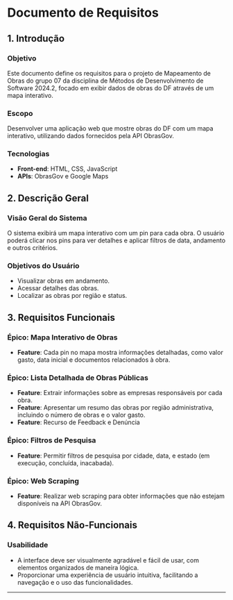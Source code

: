 # Documento de Requisitos

## 1. Introdução
### Objetivo
Este documento define os requisitos para o projeto de Mapeamento de Obras do grupo 07 da disciplina de Métodos de Desenvolvimento de Software 2024.2, focado em exibir dados de obras do DF através de um mapa interativo.

### Escopo
Desenvolver uma aplicação web que mostre obras do DF com um mapa interativo, utilizando dados fornecidos pela API ObrasGov.

### Tecnologias
- **Front-end**: HTML, CSS, JavaScript
- **APIs**: ObrasGov e Google Maps

## 2. Descrição Geral
### Visão Geral do Sistema
O sistema exibirá um mapa interativo com um pin para cada obra. O usuário poderá clicar nos pins para ver detalhes e aplicar filtros de data, andamento e outros critérios.

### Objetivos do Usuário
- Visualizar obras em andamento.
- Acessar detalhes das obras.
- Localizar as obras por região e status.

## 3. Requisitos Funcionais
### Épico: Mapa Interativo de Obras
- **Feature**: Cada pin no mapa mostra informações detalhadas, como valor gasto, data inicial e documentos relacionados à obra.

### Épico: Lista Detalhada de Obras Públicas
- **Feature**: Extrair informações sobre as empresas responsáveis por cada obra.
- **Feature**: Apresentar um resumo das obras por região administrativa, incluindo o número de obras e o valor gasto.
- **Feature**: Recurso de Feedback e Denúncia

### Épico: Filtros de Pesquisa
- **Feature**: Permitir filtros de pesquisa por cidade, data, e estado (em execução, concluída, inacabada).

### Épico: Web Scraping
- **Feature**: Realizar web scraping para obter informações que não estejam disponíveis na API ObrasGov.

## 4. Requisitos Não-Funcionais
### Usabilidade
- A interface deve ser visualmente agradável e fácil de usar, com elementos organizados de maneira lógica.
- Proporcionar uma experiência de usuário intuitiva, facilitando a navegação e o uso das funcionalidades.

---

